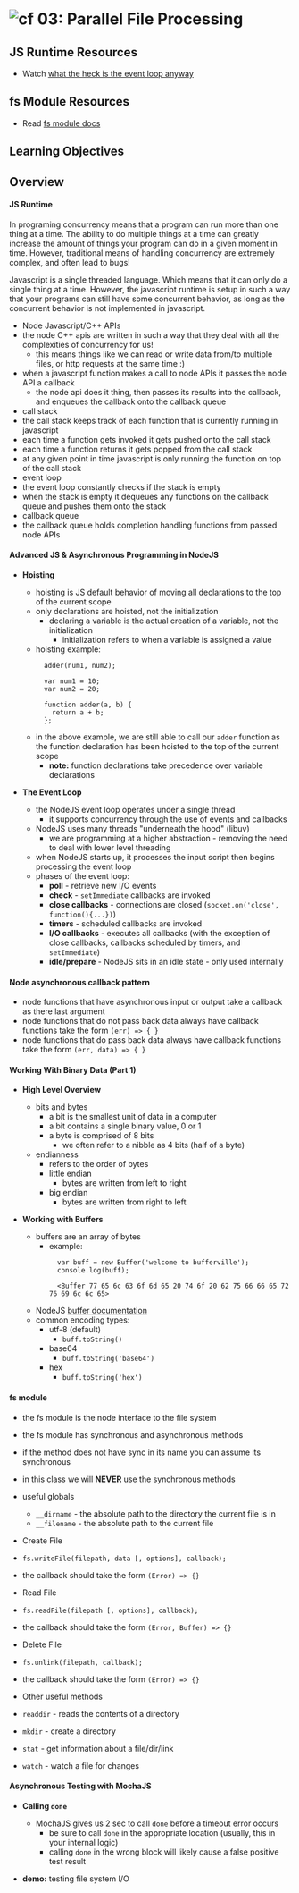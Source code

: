 ![cf](http://i.imgur.com/7v5ASc8.png) 03: Parallel File Processing
=====================================

## JS Runtime Resources
* Watch [what the heck is the event loop anyway]

## fs Module Resources
* Read [fs module docs]

## Learning Objectives

## Overview
#### JS Runtime
In programing concurrency means that a program can run more than one thing at a time. The ability to do multiple things at a time can greatly increase the amount of things your program can do in a given moment in time. However, traditional means of handling concurrency are extremely complex, and often lead to bugs!

Javascript is a single threaded language. Which means that it can only do a single thing at a time. However, the javascript runtime is setup in such a way that your programs can still have some concurrent behavior, as long as the concurrent behavior is not implemented in javascript.
* Node Javascript/C++ APIs
 * the node C++ apis are written in such a way that they deal with all the complexities of concurrency for us!
   * this means things like we can read or write data from/to multiple files, or http requests at the same time :)
 * when a javascript function makes a call to node APIs it passes the node API a callback
   * the node api does it thing, then passes its results into the callback, and enqueues the callback onto the callback queue
* call stack
 * the call stack keeps track of each function that is currently running in javascript
 * each time a function gets invoked it gets pushed onto the call stack
 * each time a function returns it gets popped from the call stack
 * at any given point in time javascript is only running the function on top of the call stack
* event loop
 * the event loop constantly checks if the stack is empty
 * when the stack is empty it dequeues any functions on the callback queue and pushes them onto the stack
* callback queue
 * the callback queue holds completion handling functions from passed node APIs

#### Advanced JS & Asynchronous Programming in NodeJS
   * **Hoisting**
     * hoisting is JS default behavior of moving all declarations to the top of the current scope
     * only declarations are hoisted, not the initialization
       * declaring a variable is the actual creation of a variable, not the initialization
         * initialization refers to when a variable is assigned a value
     * hoisting example:
       ```
         adder(num1, num2);

         var num1 = 10;
         var num2 = 20;

         function adder(a, b) {
           return a + b;
         };
       ```
     * in the above example, we are still able to call our `adder` function as the function declaration has been hoisted to the top of the current scope
       * **note:** function declarations take precedence over variable declarations

   * **The Event Loop**
     * the NodeJS event loop operates under a single thread
       * it supports concurrency through the use of events and callbacks
     * NodeJS uses many threads "underneath the hood" (libuv)
       * we are programming at a higher abstraction - removing the need to deal with lower level threading
     * when NodeJS starts up, it processes the input script then begins processing the event loop
     * phases of the event loop:
       * **poll** - retrieve new I/O events
       * **check** - `setImmediate` callbacks are invoked
       * **close callbacks** - connections are closed (`socket.on('close', function(){...})`)
       * **timers** - scheduled callbacks are invoked
       * **I/O callbacks** - executes all callbacks (with the exception of close callbacks, callbacks scheduled by timers, and `setImmediate`)
       * **idle/prepare** - NodeJS sits in an idle state - only used internally

#### Node asynchronous callback pattern
* node functions that have asynchronous input or output take a callback as there last argument
* node functions that do not pass back data always have callback functions take the form `(err) => { }`
* node functions that do pass back data always have callback functions take the form `(err, data) => { }`

#### Working With Binary Data (Part 1)
  * **High Level Overview**
    * bits and bytes
      * a bit is the smallest unit of data in a computer
      * a bit contains a single binary value, 0 or 1
      * a byte is comprised of 8 bits
        * we often refer to a nibble as 4 bits (half of a byte)
    * endianness
      * refers to the order of bytes
      * little endian
        * bytes are written from left to right
      * big endian
        * bytes are written from right to left

  * **Working with Buffers**
    * buffers are an array of bytes
      * example:
        ```
          var buff = new Buffer('welcome to bufferville');
          console.log(buff);

          <Buffer 77 65 6c 63 6f 6d 65 20 74 6f 20 62 75 66 66 65 72 76 69 6c 6c 65>
        ```
    * NodeJS [buffer documentation](https://nodejs.org/api/buffer.html#buffer_buffer)
    * common encoding types:
      * utf-8 (default)
        * `buff.toString()`
      * base64
        * `buff.toString('base64')`
      * hex
        * `buff.toString('hex')`

#### fs module
* the fs module is the node interface to the file system
* the fs module has synchronous and asynchronous methods
* if the method does not have sync in its name you can assume its synchronous
* in this class we will **NEVER** use the synchronous methods
* useful globals
  * `__dirname` - the absolute path to the directory the current file is in
  * `__filename` - the absolute path to the current file
* Create File
 * `fs.writeFile(filepath, data [, options], callback);`
 * the callback should take the form `(Error) => {}`

* Read File
 * `fs.readFile(filepath [, options], callback);`
 * the callback should take the form `(Error, Buffer) => {}`

* Delete File
 * `fs.unlink(filepath, callback);`
 * the callback should take the form `(Error) => {}`

* Other useful methods
 * `readdir` - reads the contents of a directory
 * `mkdir` - create a directory
 * `stat` - get information about a file/dir/link
 * `watch` - watch a file for changes

#### Asynchronous Testing with MochaJS
 * **Calling `done`**
   * MochaJS gives us 2 sec to call `done` before a timeout error occurs
     * be sure to call `done` in the appropriate location (usually, this in your internal logic)
     * calling `done` in the wrong block will likely cause a false positive test result

 * **demo:** testing file system I/O


<!--links -->
[what the heck is the event loop anyway]: https://www.youtube.com/watch?v=8aGhZQkoFbQ
[fs module docs]: https://nodejs.org/dist/latest-v6.x/docs/api/fs.html
